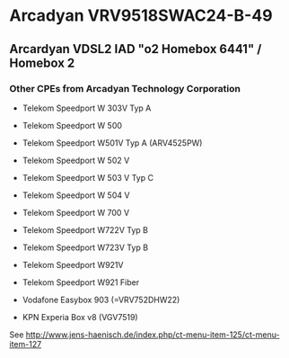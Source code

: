 # Arcadyan VRV9518SWAC24-B-49
## Arcardyan VDSL2 IAD "o2 Homebox 6441" / Homebox 2 ##
### Other CPEs from Arcadyan Technology Corporation ###

* Telekom Speedport W 303V Typ A
* Telekom Speedport W 500
* Telekom Speedport W501V Typ A (ARV4525PW)
* Telekom Speedport W 502 V
* Telekom Speedport W 503 V Typ C 
* Telekom Speedport W 504 V
* Telekom Speedport W 700 V 
* Telekom Speedport W722V Typ B
* Telekom Speedport W723V Typ B
* Telekom Speedport W921V
* Telekom Speedport W921 Fiber
 
* Vodafone Easybox 903 (=VRV752DHW22)

* KPN Experia Box v8 (VGV7519)

See http://www.jens-haenisch.de/index.php/ct-menu-item-125/ct-menu-item-127


